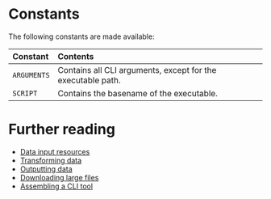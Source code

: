 # Constants

The following constants are made available:

| Constant    | Contents                                                    |
|:------------|:------------------------------------------------------------|
| `ARGUMENTS` | Contains all CLI arguments, except for the executable path. |
| `SCRIPT`    | Contains the basename of the executable.                    |

# Further reading

- [Data input resources](input.md)
- [Transforming data](transformers.md)
- [Outputting data](output.md)
- [Downloading large files](downloading-large-files.md)
- [Assembling a CLI tool](example-application.md)
